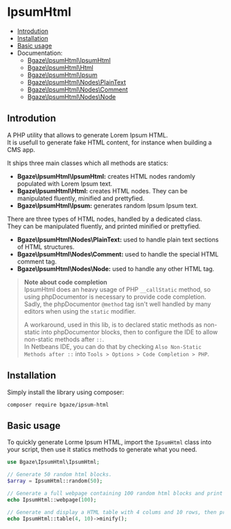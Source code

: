 # IpsumHtml

* [Introdution](#introdution)
* [Installation](#installation)
* [Basic usage](#basic-usage)
* Documentation:
    * [Bgaze\IpsumHtml\IpsumHtml](doc/ipsum-html.md)
    * [Bgaze\IpsumHtml\Html](doc/html.md)
    * [Bgaze\IpsumHtml\Ipsum](doc/ipsum.md)
    * [Bgaze\IpsumHtml\Nodes\PlainText](doc/plain-text-node.md)
    * [Bgaze\IpsumHtml\Nodes\Comment](doc/comment-node.md)
    * [Bgaze\IpsumHtml\Nodes\Node](doc/standart-node.md)

## Introdution

A PHP utility that allows to generate Lorem Ipsum HTML.  
It is usefull to generate fake HTML content, for instance when building a CMS app.

It ships three main classes which all methods are statics:

* **Bgaze\IpsumHtml\IpsumHtml:** creates HTML nodes randomly populated with Lorem Ipsum text.
* **Bgaze\IpsumHtml\Html:** creates HTML nodes. They can be manipulated fluently, minified and prettyfied.
* **Bgaze\IpsumHtml\Ipsum:** generates random Ipsum Ipsum text.

There are three types of HTML nodes, handled by a dedicated class.  
They can be manipulated fluently, and printed minified or prettyfied.  

* **Bgaze\IpsumHtml\Nodes\PlainText:** used to handle plain text sections of HTML structures.  
* **Bgaze\IpsumHtml\Nodes\Comment:** used to handle the special HTML comment tag.
* **Bgaze\IpsumHtml\Nodes\Node:** used to handle any other HTML tag.  

> **Note about code completion**  
> IpsumHtml does an heavy usage of PHP `__callStatic` method, so using phpDocumentor is necessary to provide code completion.
> Sadly, the phpDocumentor `@method` tag isn't well handled by many editors when using the `static` modifier.
> 
> A workaround, used in this lib, is to declared static methods as non-static into phpDocumentor blocks, 
> then to configure the IDE to allow non-static methods after `::`.  
> In Netbeans IDE, you can do that by checking `Also Non-Static Methods after ::` into `Tools > Options > Code Completion > PHP`.

## Installation

Simply install the library using composer:

```
composer require bgaze/ipsum-html
```

## Basic usage

To quickly generate Lorme Ipsum HTML, import the `IpsumHtml` class into your script, 
then use it statics methods to generate what you need.

```php
use Bgaze\IpsumHtml\IpsumHtml;

// Generate 50 random html blocks.
$array = IpsumHtml::random(50);

// Generate a full webpage containing 100 random html blocks and print it prettyfied.
echo IpsumHtml::webpage(100);

// Generate and display a HTML table with 4 colums and 10 rows, then print it minified.
echo IpsumHtml::table(4, 10)->minify();
```

